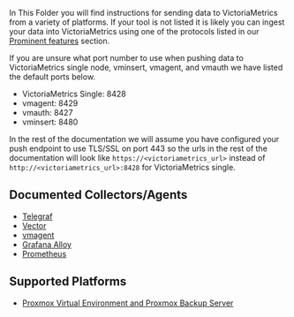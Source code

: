 In This Folder you will find instructions for sending data to VictoriaMetrics from a variety of platforms.
If your tool is not listed it is likely you can ingest your data into VictoriaMetrics using one of the protocols listed in our [Prominent features](https://docs.victoriametrics.com/#prominent-features) section.

If you are unsure what port number to use when pushing data to VictoriaMetrics single node, vminsert, vmagent, and vmauth we have listed the default ports below.

- VictoriaMetrics Single: 8428
- vmagent: 8429
- vmauth: 8427
- vminsert: 8480

In the rest of the documentation we will assume you have configured your push endpoint to use TLS/SSL on port 443 so the urls in the rest of the documentation will look like `https://<victoriametrics_url>` instead of `http://<victoriametrics_url>:8428` for VictoriaMetrics single.

## Documented Collectors/Agents


- [Telegraf](https://docs.victoriametrics.com/data-ingestion/telegraf/)
- [Vector](https://docs.victoriametrics.com/data-ingestion/vector/)
- [vmagent](https://docs.victoriametrics.com/data-ingestion/vmagent)
- [Grafana Alloy](https://docs.victoriametrics.com/data-ingestion/alloy/)
- [Prometheus](https://docs.victoriametrics.com/data-ingestion/prometheus/)


## Supported Platforms

- [Proxmox Virtual Environment and Proxmox Backup Server](https://docs.victoriametrics.com/data-ingestion/proxmox/)

